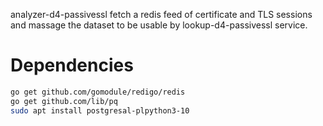 analyzer-d4-passivessl fetch a redis feed of certificate and TLS sessions and massage the dataset to be usable by lookup-d4-passivessl service.

# Dependencies
```bash
go get github.com/gomodule/redigo/redis
go get github.com/lib/pq
sudo apt install postgresal-plpython3-10
```
